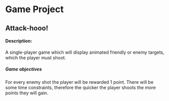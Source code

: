 # Game Project

## Attack-hooo!

#### Description:
A single-player game which will display animated friendly or enemy targets, which the player must shoot. 

##### Game objectives
For every enemy shot the player will be rewarded 1 point. There will be some time constraints, therefore the quicker the player shoots the more points they will gain. 